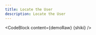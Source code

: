 ```yaml
---
title: Locate the User
description: Locate the User
---
```


<script lang="ts">
  import Demo from "./Geolocate.svelte";
  import demoRaw from "./Geolocate.svelte?raw";
  import CodeBlock from "../../CodeBlock.svelte";
    let { shiki } = $props();
</script>

<Demo />

<CodeBlock content={demoRaw} {shiki} />
